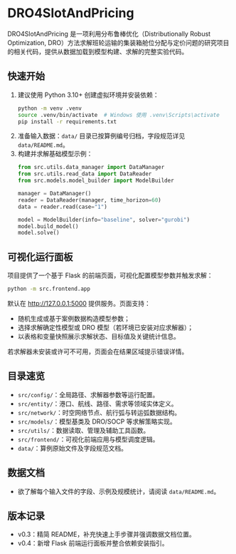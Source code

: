 # DRO4SlotAndPricing

DRO4SlotAndPricing 是一项利用分布鲁棒优化（Distributionally Robust Optimization, DRO）方法求解班轮运输的集装箱舱位分配与定价问题的研究项目的相关代码，提供从数据加载到模型构建、求解的完整实验代码。

## 快速开始
1. 建议使用 Python 3.10+ 创建虚拟环境并安装依赖：
   ```bash
   python -m venv .venv
   source .venv/bin/activate  # Windows 使用 .venv\Scripts\activate
   pip install -r requirements.txt
   ```
2. 准备输入数据：`data/` 目录已按算例编号归档，字段规范详见 `data/README.md`。
3. 构建并求解基础模型示例：
   ```python
   from src.utils.data_manager import DataManager
   from src.utils.read_data import DataReader
   from src.models.model_builder import ModelBuilder

   manager = DataManager()
   reader = DataReader(manager, time_horizon=60)
   data = reader.read(case="1")

   model = ModelBuilder(info="baseline", solver="gurobi")
   model.build_model()
   model.solve()
   ```

## 可视化运行面板
项目提供了一个基于 Flask 的前端页面，可视化配置模型参数并触发求解：

```bash
python -m src.frontend.app
```

默认在 <http://127.0.0.1:5000> 提供服务。页面支持：
- 随机生成或基于案例数据构造模型参数；
- 选择求解确定性模型或 DRO 模型（若环境已安装对应求解器）；
- 以表格和变量快照展示求解状态、目标值及关键统计信息。

若求解器未安装或许可不可用，页面会在结果区域提示错误详情。

## 目录速览
- `src/config/`：全局路径、求解器参数等运行配置。
- `src/entity/`：港口、航线、路径、需求等领域实体定义。
- `src/network/`：时空网络节点、航行弧与转运弧数据结构。
- `src/models/`：模型基类及 DRO/SOCP 等求解策略实现。
- `src/utils/`：数据读取、管理及辅助工具函数。
- `src/frontend/`：可视化前端应用与模型调度逻辑。
- `data/`：算例原始文件及字段规范文档。

## 数据文档
- 欲了解每个输入文件的字段、示例及规模统计，请阅读 `data/README.md`。

## 版本记录
- v0.3：精简 README，补充快速上手步骤并强调数据文档位置。
- v0.4：新增 Flask 前端运行面板并整合依赖安装指引。
